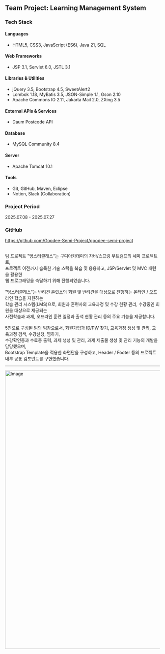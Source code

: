 ## Team Project: Learning Management System

### Tech Stack
#### Languages
- HTML5, CSS3, JavaScript (ES6), Java 21, SQL

#### Web Frameworks
- JSP 3.1, Servlet 6.0, JSTL 3.1

#### Libraries & Utilities
- jQuery 3.5, Bootstrap 4.5, SweetAlert2
- Lombok 1.18, MyBatis 3.5, JSON-Simple 1.1, Gson 2.10
- Apache Commons IO 2.11, Jakarta Mail 2.0, ZXing 3.5

#### External APIs & Services
- Daum Postcode API

#### Database
- MySQL Community 8.4

#### Server
- Apache Tomcat 10.1

#### Tools
- Git, GitHub, Maven, Eclipse
- Notion, Slack (Collaboration)

### Project Period
2025.07.08 - 2025.07.27

### GitHub
https://github.com/Goodee-Semi-Project/goodee-semi-project

<br>
팀 프로젝트 "멍스터클래스"는 구디아카데미의 자바/스프링 부트캠프의 세미 프로젝트로,<br>
프로젝트 이전까지 습득한 기술 스택을 복습 및 응용하고, JSP/Servlet 및 MVC 패턴을 활용한<br>
웹 프로그래밍을 숙달하기 위해 진행되었습니다.<br>
<br>
"멍스터클래스"는 반려견 훈련소의 회원 및 반려견을 대상으로 진행하는 온라인 / 오프라인 학습을 지원하는<br>
학습 관리 시스템(LMS)으로, 회원과 훈련사의 교육과정 및 수강 현황 관리, 수강중인 회원을 대상으로 제공되는<br>
사전학습과 과제, 오프라인 훈련 일정과 출석 현황 관리 등의 주요 기능을 제공합니다.<br>
<br>
5인으로 구성된 팀의 팀장으로서, 회원가입과 ID/PW 찾기, 교육과정 생성 및 관리, 교육과정 검색, 수강신청, 찜하기,<br>
수강확인증과 수료증 출력, 과제 생성 및 관리, 과제 제출물 생성 및 관리 기능의 개발을 담당했으며,<br>
Bootstrap Template을 적용한 화면단을 구성하고, Header / Footer 등의 프로젝트 내부 공통 컴포넌트를 구현했습니다.
<hr>
<img width="1004" height="905" alt="Image" src="https://github.com/user-attachments/assets/2a6ad075-6b9b-4191-996a-0717cac044b0" />
